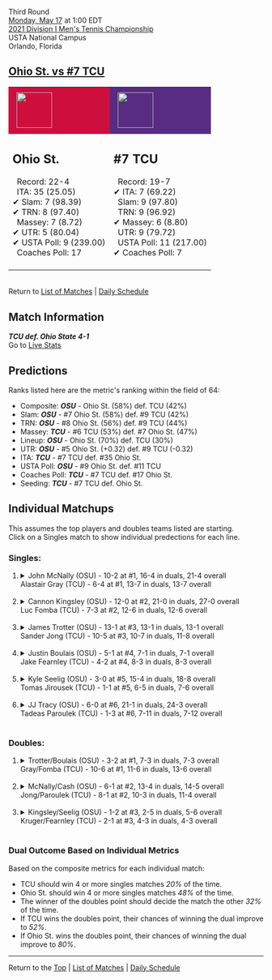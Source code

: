 Third Round[](#top)<a name="top"></a>  
[Monday, May 17](../../schedule/05-17.md) at 1:00 EDT  
[2021 Division I Men's Tennis Championship](../index.md)  
USTA National Campus  
Orlando, Florida  
## [Ohio St. vs #7 TCU](https://www.ncaa.com/game/5833424)  

<table><tr style="background-color: #d9d9d9 !important"><td style="background-color: #CE0F3E !important"><img src="https://www.ncaa.com/sites/default/files/images/logos/schools/o/ohio-st.70.png" width="70" height="70" style="padding: 8px;" /></td><td style="background-color: #582C83 !important"><img src="https://www.ncaa.com/sites/default/files/images/logos/schools/t/tcu.70.png" width="70" height="70" style="padding: 8px;" /></td></tr><tr>
<td>  

<h2>Ohio St.</h2>  
&nbsp; Record: 22-4<br>  
&nbsp; ITA: 35 (25.05)<br>  
&#10004; Slam: 7 (98.39)<br>  
&#10004; TRN: 8 (97.40)<br>  
&nbsp; Massey: 7 (8.72)<br>  
&#10004; UTR: 5 (80.04)<br>  
&#10004; USTA Poll: 9 (239.00)<br>  
&nbsp; Coaches Poll: 17<br>  
<br>  

</td>
<td>  

<h2>#7 TCU</h2>  
&nbsp; Record: 19-7<br>  
&#10004; ITA: 7 (69.22)<br>  
&nbsp; Slam: 9 (97.80)<br>  
&nbsp; TRN: 9 (96.92)<br>  
&#10004; Massey: 6 (8.80)<br>  
&nbsp; UTR: 9 (79.72)<br>  
&nbsp; USTA Poll: 11 (217.00)<br>  
&#10004; Coaches Poll: 7<br>  
<br>  

</td>
</tr></table>  


<br>Return to [List of Matches](../index.md) &#124; [Daily Schedule](../../schedule/05-17.md)

## Match Information  
***TCU def. Ohio State 4-1***  
Go to [Live Stats](http://scores.tennisticker.de/usa/ustanc/conf/lp.html?lid=82)  

## Predictions  

Ranks listed here are the metric's ranking within the field of 64:  
- Composite: ***OSU*** - Ohio St. (58%) def. TCU (42%)  
- Slam: ***OSU*** - #7 Ohio St. (58%) def. #9 TCU (42%)  
- TRN: ***OSU*** - #8 Ohio St. (56%) def. #9 TCU (44%)  
- Massey: ***TCU*** - #6 TCU (53%) def. #7 Ohio St. (47%)  
- Lineup: ***OSU*** - Ohio St. (70%) def. TCU (30%)  
- UTR: ***OSU*** - #5 Ohio St. (+0.32) def. #9 TCU (-0.32)  
- ITA: ***TCU*** - #7 TCU def. #35 Ohio St.  
- USTA Poll: ***OSU*** - #9 Ohio St. def. #11 TCU  
- Coaches Poll: ***TCU*** - #7 TCU def. #17 Ohio St.  
- Seeding: ***TCU*** - #7 TCU def. Ohio St.  

## Individual Matchups  
This assumes the top players and doubles teams listed are starting.  
Click on a Singles match to show individual predections for each line.  

### Singles:  

<ol>
<li><details>
<summary markdown="span">John McNally (OSU) - 10-2 at #1, 16-4 in duals, 21-4 overall<br>Alastair Gray (TCU) - 6-4 at #1, 13-7 in duals, 13-7 overall</summary>
<h4>Predictions</h4><ul>
<li>Composite: <b><i>OSU</i></b> - McNally (54%) def. Gray (46%)</li>  
<li>Slam: <b><i>OSU</i></b> - McNally (69%) def. Gray (31%)</li>  
<li>TRN: <b><i>OSU</i></b> - McNally (62%) def. Gray (38%)</li>  
<li>Massey: <b><i>OSU</i></b> - McNally (52%) def. Gray (48%)</li>  
<li>UTR: <b><i>TCU</i></b> - Gray (67%) def. McNally (33%)</li>  
<li>ITA: <b><i>TCU</i></b> - Gray (40.15) def. McNally (3.89)</li>  
</ul>
</details>&nbsp;</li>
<li><details>
<summary markdown="span">Cannon Kingsley (OSU) - 12-0 at #2, 21-0 in duals, 27-0 overall<br>Luc Fomba (TCU) - 7-3 at #2, 12-6 in duals, 12-6 overall</summary>
<h4>Predictions</h4><ul>
<li>Composite: <b><i>OSU</i></b> - Kingsley (67%) def. Fomba (33%)</li>  
<li>Slam: <b><i>OSU</i></b> - Kingsley (74%) def. Fomba (26%)</li>  
<li>TRN: <b><i>OSU</i></b> - Kingsley (67%) def. Fomba (33%)</li>  
<li>Massey: <b><i>OSU</i></b> - Kingsley (53%) def. Fomba (47%)</li>  
<li>UTR: <b><i>OSU</i></b> - Kingsley (74%) def. Fomba (26%)</li>  
<li>ITA: <b><i>TCU</i></b> - Fomba (35.12) def. Kingsley (5.20)</li>  
</ul>
</details>&nbsp;</li>
<li><details>
<summary markdown="span">James Trotter (OSU) - 13-1 at #3, 13-1 in duals, 13-1 overall<br>Sander Jong (TCU) - 10-5 at #3, 10-7 in duals, 11-8 overall</summary>
<h4>Predictions</h4><ul>
<li>Composite: <b><i>OSU</i></b> - Trotter (57%) def. Jong (43%)</li>  
<li>Slam: <b><i>OSU</i></b> - Trotter (59%) def. Jong (41%)</li>  
<li>TRN: <b><i>OSU</i></b> - Trotter (60%) def. Jong (40%)</li>  
<li>Massey: <b><i>OSU</i></b> - Trotter (50%) def. Jong (50%)</li>  
<li>UTR: <b><i>OSU</i></b> - Trotter (60%) def. Jong (40%)</li>  
<li>ITA: <b><i>TCU</i></b> - Jong (11.43) def. Trotter (3.90)</li>  
</ul>
</details>&nbsp;</li>
<li><details>
<summary markdown="span">Justin Boulais (OSU) - 5-1 at #4, 7-1 in duals, 7-1 overall<br>Jake Fearnley (TCU) - 4-2 at #4, 8-3 in duals, 8-3 overall</summary>
<h4>Predictions</h4><ul>
<li>Composite: <b><i>TCU</i></b> - Fearnley (78%) def. Boulais (22%)</li>  
<li>Slam: <b><i>TCU</i></b> - Fearnley (74%) def. Boulais (26%)</li>  
<li>TRN: <b><i>TCU</i></b> - Fearnley (81%) def. Boulais (19%)</li>  
<li>Massey: <b><i>TCU</i></b> - Fearnley (74%) def. Boulais (26%)</li>  
<li>UTR: <b><i>TCU</i></b> - Fearnley (84%) def. Boulais (16%)</li>  
<li>ITA: <b><i>TCU</i></b> - Fearnley (5.67) def. Boulais (2.92)</li>  
</ul>
</details>&nbsp;</li>
<li><details>
<summary markdown="span">Kyle Seelig (OSU) - 3-0 at #5, 15-4 in duals, 18-8 overall<br>Tomas Jirousek (TCU) - 1-1 at #5, 6-5 in duals, 7-6 overall</summary>
<h4>Predictions</h4><ul>
<li>Composite: <b><i>OSU</i></b> - Seelig (56%) def. Jirousek (44%)</li>  
<li>Slam: <b><i>OSU</i></b> - Seelig (59%) def. Jirousek (41%)</li>  
<li>TRN: <b><i>TCU</i></b> - Jirousek (51%) def. Seelig (49%)</li>  
<li>Massey: <b><i>TCU</i></b> - Jirousek (52%) def. Seelig (48%)</li>  
<li>UTR: <b><i>OSU</i></b> - Seelig (71%) def. Jirousek (29%)</li>  
<li>ITA: <b><i>TCU</i></b> - Jirousek (6.98) def. Seelig (2.02)</li>  
</ul>
</details>&nbsp;</li>
<li><details>
<summary markdown="span">JJ Tracy (OSU) - 6-0 at #6, 21-1 in duals, 24-3 overall<br>Tadeas Paroulek (TCU) - 1-3 at #6, 7-11 in duals, 7-12 overall</summary>
<h4>Predictions</h4><ul>
<li>Composite: <b><i>OSU</i></b> - Tracy (84%) def. Paroulek (16%)</li>  
<li>Slam: <b><i>OSU</i></b> - Tracy (81%) def. Paroulek (19%)</li>  
<li>TRN: <b><i>OSU</i></b> - Tracy (90%) def. Paroulek (10%)</li>  
<li>Massey: <b><i>OSU</i></b> - Tracy (80%) def. Paroulek (20%)</li>  
<li>UTR: <b><i>OSU</i></b> - Tracy (87%) def. Paroulek (13%)</li>  
<li>ITA: <b><i>OSU</i></b> - Tracy (3.11) def. Paroulek (1.35)</li>  
</ul>
</details>&nbsp;</li>
</ol>

### Doubles:  

<ol>
<li><details>
<summary markdown="span">Trotter/Boulais (OSU) - 3-2 at #1, 7-3 in duals, 7-3 overall<br>Gray/Fomba (TCU) - 10-6 at #1, 11-6 in duals, 13-6 overall</summary>
<br>Sorry, we don't have any metrics for this match
</details>&nbsp;</li>
<li><details>
<summary markdown="span">McNally/Cash (OSU) - 6-1 at #2, 13-4 in duals, 14-5 overall<br>Jong/Paroulek (TCU) - 8-1 at #2, 10-3 in duals, 11-4 overall</summary>
<br>Sorry, we don't have any metrics for this match
</details>&nbsp;</li>
<li><details>
<summary markdown="span">Kingsley/Seelig (OSU) - 1-2 at #3, 2-5 in duals, 5-6 overall<br>Kruger/Fearnley (TCU) - 2-1 at #3, 4-3 in duals, 4-3 overall</summary>
<br>Sorry, we don't have any metrics for this match
</details>&nbsp;</li>
</ol>

### Dual Outcome Based on Individual Metrics  
  
Based on the composite metrics for each individual match:  
- TCU should win 4 or more singles matches *20%* of the time.  
- Ohio St. should win 4 or more singles matches *48%* of the time.  
- The winner of the doubles point should decide the match the other *32%* of the time.  
- If TCU wins the doubles point, their chances of winning the dual improve to *52%*.  
- If Ohio St. wins the doubles point, their chances of winning the dual improve to *80%*.  
  
------

Return to the [Top](#top) &#124; [List of Matches](../index.md) &#124; [Daily Schedule](../../schedule/05-17.md)  
